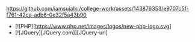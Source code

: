
https://github.com/iamsujalkr/college-work/assets/143876353/e9707c5f-f761-42ca-adb6-0e32f5a43b90
* [![PHP][https://www.php.net/images/logos/new-php-logo.svg]
* [![JQuery][JQuery.com]][JQuery-url]
